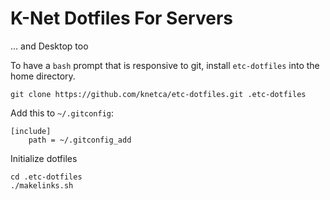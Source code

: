 # K-Net Dotfiles For Servers

... and Desktop too

To have a `bash` prompt that is responsive to git, install `etc-dotfiles` into the home directory.

    git clone https://github.com/knetca/etc-dotfiles.git .etc-dotfiles

Add this to `~/.gitconfig`:

```
[include]
    path = ~/.gitconfig_add
```

Initialize dotfiles

    cd .etc-dotfiles
    ./makelinks.sh
